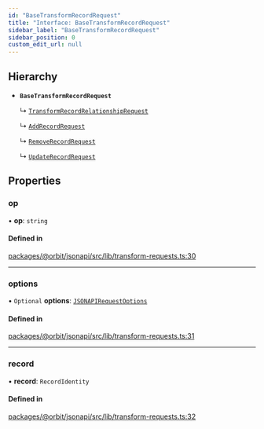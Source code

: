```yaml
---
id: "BaseTransformRecordRequest"
title: "Interface: BaseTransformRecordRequest"
sidebar_label: "BaseTransformRecordRequest"
sidebar_position: 0
custom_edit_url: null
---
```


## Hierarchy

- **`BaseTransformRecordRequest`**

  ↳ [`TransformRecordRelationshipRequest`](TransformRecordRelationshipRequest.md)

  ↳ [`AddRecordRequest`](AddRecordRequest.md)

  ↳ [`RemoveRecordRequest`](RemoveRecordRequest.md)

  ↳ [`UpdateRecordRequest`](UpdateRecordRequest.md)

## Properties

### op

• **op**: `string`

#### Defined in

[packages/@orbit/jsonapi/src/lib/transform-requests.ts:30](https://github.com/orbitjs/orbit/blob/6e0cbd41/packages/@orbit/jsonapi/src/lib/transform-requests.ts#L30)

___

### options

• `Optional` **options**: [`JSONAPIRequestOptions`](JSONAPIRequestOptions.md)

#### Defined in

[packages/@orbit/jsonapi/src/lib/transform-requests.ts:31](https://github.com/orbitjs/orbit/blob/6e0cbd41/packages/@orbit/jsonapi/src/lib/transform-requests.ts#L31)

___

### record

• **record**: `RecordIdentity`

#### Defined in

[packages/@orbit/jsonapi/src/lib/transform-requests.ts:32](https://github.com/orbitjs/orbit/blob/6e0cbd41/packages/@orbit/jsonapi/src/lib/transform-requests.ts#L32)

